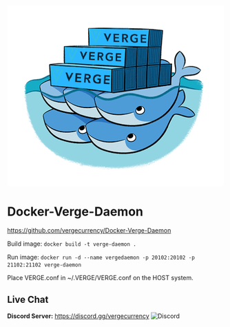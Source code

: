 ![docker](https://raw.githubusercontent.com/vergecurrency/Docker-Verge-Daemon/master/docker.png)

# Docker-Verge-Daemon
https://github.com/vergecurrency/Docker-Verge-Daemon

Build image:
```docker build -t verge-daemon .```

Run image:
```docker run -d --name vergedaemon -p 20102:20102 -p 21102:21102 verge-daemon```

Place VERGE.conf in ~/.VERGE/VERGE.conf on the HOST system.


Live Chat
---------

<b>Discord Server:</b> <a href="https://discord.gg/vergecurrency" target="_blank"> https://discord.gg/vergecurrency </a><img alt="Discord" src="https://img.shields.io/discord/325024453065179137?logo=v&logoColor=teal"><br>

